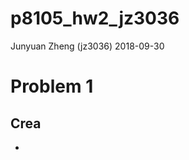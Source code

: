 p8105\_hw2\_jz3036
================
Junyuan Zheng (jz3036)
2018-09-30

Problem 1
=========

Crea
----

-
